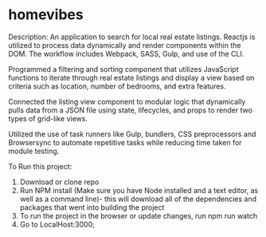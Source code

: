 # homevibes

Description: An application to search for local real estate listings.
Reactjs is utilized to process data dynamically and render components
within the DOM. The workflow includes Webpack, SASS, Gulp, and use
of the CLI.


Programmed a filtering and sorting component that utilizes
JavaScript functions to iterate through real estate listings and
display a view based on criteria such as location, number of
bedrooms, and extra features.

Connected the listing view component to modular logic that
dynamically pulls data from a JSON file using state, lifecycles, and
props to render two types of grid-like views.


Utilized the use of task runners like Gulp, bundlers, CSS
preprocessors and Browsersync to automate repetitive tasks
while reducing time taken for module testing.


To Run this project: 
1. Download or clone repo
2. Run NPM install (Make sure you have Node installed and a text editor, as well as a command line)- this will download all of the dependencies and packages that went into building the project
3. To run the project in the browser or update changes, run npm run watch
4. Go to LocalHost:3000;
